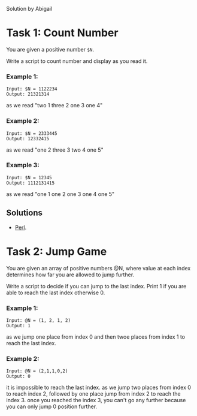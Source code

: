 Solution by Abigail

# Task 1: Count Number

You are given a positive number `$N`.

Write a script to count number and display as you read it.

### Example 1:

    Input: $N = 1122234
    Output: 21321314

as we read "two 1 three 2 one 3 one 4"

### Example 2:

    Input: $N = 2333445
    Output: 12332415

as we read "one 2 three 3 two 4 one 5"

### Example 3:

    Input: $N = 12345
    Output: 1112131415

as we read "one 1 one 2 one 3 one 4 one 5"

## Solutions
* [Perl](perl/ch-1.pl).


# Task 2: Jump Game

You are given an array of positive numbers @N, where value at each
index determines how far you are allowed to jump further.

Write a script to decide if you can jump to the last index. Print
1 if you are able to reach the last index otherwise 0.

### Example 1:

    Input: @N = (1, 2, 1, 2)
    Output: 1

as we jump one place from index 0 and then twoe places from index
1 to reach the last index.

### Example 2:

    Input: @N = (2,1,1,0,2)
    Output: 0

it is impossible to reach the last index. as we jump two places
from index 0 to reach index 2, followed by one place jump from index
2 to reach the index 3. once you reached the index 3, you can't go
any further because you can only jump 0 position further.

